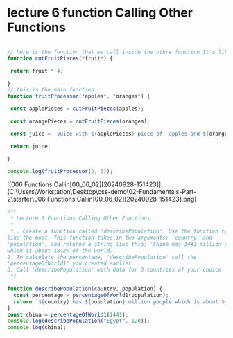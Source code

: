 #  lecture 6 function Calling Other Functions

```js

// here is the function that we call inside the othre function It's like a cutting machine 
function cutFruitPieces(*fruit*) {

 return fruit * 4;

}
// this is the main function 
function fruitProcessor(*apples*, *oranges*) {

 const applePieces = cutFruitPieces(apples);

 const orangePieces = cutFruitPieces(oranges);

 const juice = `Juice with ${applePieces} piece of  apples and ${orangePieces} pieces of orange.`;

 return juice;

}

console.log(fruitProcessor(2, 3));
```





![006 Functions Callin[00_06_02][20240928-151423]](C:\Users\Workstation\Desktop\css-demo\02-Fundamentals-Part-2\starter\006 Functions Callin[00_06_02][20240928-151423].png)

```js
/**
 * Lecture 6 Functions Calling Other Functions
 * 
 * . Create a function called 'describePopulation'. Use the function type you
like the most. This function takes in two arguments: 'country' and
'population', and returns a string like this: 'China has 1441 million people,
which is about 18.2% of the world.'
2. To calculate the percentage, 'describePopulation' call the
'percentageOfWorld1' you created earlier
3. Call 'describePopulation' with data for 3 countries of your choice
 */

function describePopulation(country, population) {
  const percentage = percentageOfWorld1(population);
  return `${country} has ${population} million people which is about ${percentage}of the world `;
}
const china = percentageOfWorld1(1441);
console.log(describePopulation("Egypt", 120));
console.log(china);
```

